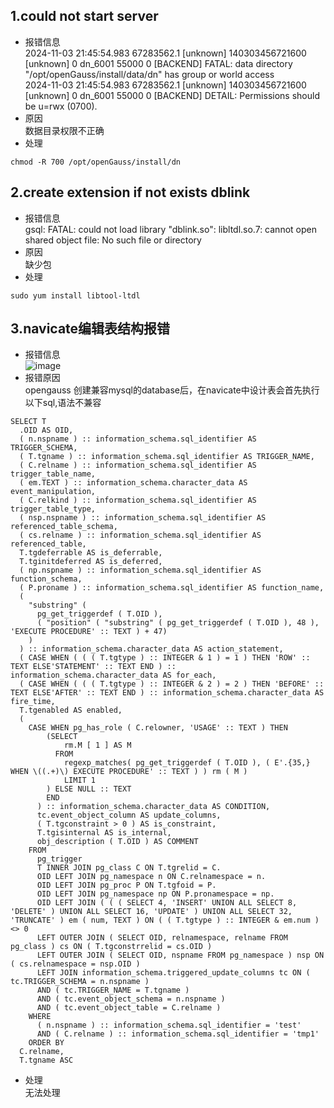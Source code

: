 ## 1.could not start server  
- 报错信息   
  2024-11-03 21:45:54.983 67283562.1 [unknown] 140303456721600 [unknown] 0 dn_6001 55000  0 [BACKEND] FATAL:  data directory "/opt/openGauss/install/data/dn" has group or world access    
  2024-11-03 21:45:54.983 67283562.1 [unknown] 140303456721600 [unknown] 0 dn_6001 55000  0 [BACKEND] DETAIL:  Permissions should be u=rwx (0700).   
- 原因  
  数据目录权限不正确    
- 处理   
```
chmod -R 700 /opt/openGauss/install/dn
```
## 2.create extension if not exists dblink
- 报错信息    
  gsql: FATAL:  could not load library "dblink.so": libltdl.so.7: cannot open shared object file: No such file or directory  
- 原因  
  缺少包  
- 处理    
```
sudo yum install libtool-ltdl
```
## 3.navicate编辑表结构报错
- 报错信息    
![image](https://github.com/user-attachments/assets/54775971-790b-4c97-9a47-2d15416e9064)
- 报错原因  
  opengauss 创建兼容mysql的database后，在navicate中设计表会首先执行以下sql,语法不兼容  
```
SELECT T
  .OID AS OID,
  ( n.nspname ) :: information_schema.sql_identifier AS TRIGGER_SCHEMA,
  ( T.tgname ) :: information_schema.sql_identifier AS TRIGGER_NAME,
  ( C.relname ) :: information_schema.sql_identifier AS trigger_table_name,
  ( em.TEXT ) :: information_schema.character_data AS event_manipulation,
  ( C.relkind ) :: information_schema.sql_identifier AS trigger_table_type,
  ( nsp.nspname ) :: information_schema.sql_identifier AS referenced_table_schema,
  ( cs.relname ) :: information_schema.sql_identifier AS referenced_table,
  T.tgdeferrable AS is_deferrable,
  T.tginitdeferred AS is_deferred,
  ( np.nspname ) :: information_schema.sql_identifier AS function_schema,
  ( P.proname ) :: information_schema.sql_identifier AS function_name,
  (
    "substring" (
      pg_get_triggerdef ( T.OID ),
      ( "position" ( "substring" ( pg_get_triggerdef ( T.OID ), 48 ), 'EXECUTE PROCEDURE' :: TEXT ) + 47) 
    ) 
  ) :: information_schema.character_data AS action_statement,
  ( CASE WHEN ( ( ( T.tgtype ) :: INTEGER & 1 ) = 1 ) THEN 'ROW' :: TEXT ELSE'STATEMENT' :: TEXT END ) :: information_schema.character_data AS for_each,
  ( CASE WHEN ( ( ( T.tgtype ) :: INTEGER & 2 ) = 2 ) THEN 'BEFORE' :: TEXT ELSE'AFTER' :: TEXT END ) :: information_schema.character_data AS fire_time,
  T.tgenabled AS enabled,
  (
    CASE WHEN pg_has_role ( C.relowner, 'USAGE' :: TEXT ) THEN
        (SELECT
            rm.M [ 1 ] AS M 
          FROM
            regexp_matches( pg_get_triggerdef ( T.OID ), ( E'.{35,} WHEN \((.+)\) EXECUTE PROCEDURE' :: TEXT ) ) rm ( M ) 
            LIMIT 1 
        ) ELSE NULL :: TEXT 
        END 
      ) :: information_schema.character_data AS CONDITION,
      tc.event_object_column AS update_columns,
      ( T.tgconstraint > 0 ) AS is_constraint,
      T.tgisinternal AS is_internal,
      obj_description ( T.OID ) AS COMMENT 
    FROM
      pg_trigger
      T INNER JOIN pg_class C ON T.tgrelid = C.
      OID LEFT JOIN pg_namespace n ON C.relnamespace = n.
      OID LEFT JOIN pg_proc P ON T.tgfoid = P.
      OID LEFT JOIN pg_namespace np ON P.pronamespace = np.
      OID LEFT JOIN ( ( ( SELECT 4, 'INSERT' UNION ALL SELECT 8, 'DELETE' ) UNION ALL SELECT 16, 'UPDATE' ) UNION ALL SELECT 32, 'TRUNCATE' ) em ( num, TEXT ) ON ( ( T.tgtype ) :: INTEGER & em.num ) <> 0
      LEFT OUTER JOIN ( SELECT OID, relnamespace, relname FROM pg_class ) cs ON ( T.tgconstrrelid = cs.OID )
      LEFT OUTER JOIN ( SELECT OID, nspname FROM pg_namespace ) nsp ON ( cs.relnamespace = nsp.OID )
      LEFT JOIN information_schema.triggered_update_columns tc ON ( tc.TRIGGER_SCHEMA = n.nspname ) 
      AND ( tc.TRIGGER_NAME = T.tgname ) 
      AND ( tc.event_object_schema = n.nspname ) 
      AND ( tc.event_object_table = C.relname ) 
    WHERE
      ( n.nspname ) :: information_schema.sql_identifier = 'test' 
      AND ( C.relname ) :: information_schema.sql_identifier = 'tmp1' 
    ORDER BY
  C.relname,
  T.tgname ASC
```
- 处理   
  无法处理  
